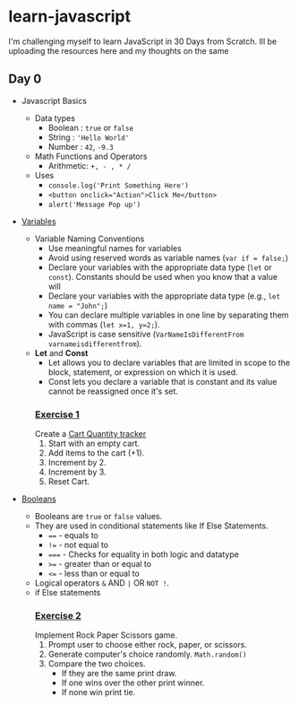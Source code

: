 # learn-javascript
I'm challenging myself to learn JavaScript in 30 Days from Scratch. Ill be uploading the resources here and my thoughts on the same
## Day 0
 - Javascript Basics
   - Data types
        - Boolean   : `true` or `false`
        - String    : `'Hello World'`
        - Number    : `42`, `-9.3`
   - Math Functions and Operators
        - Arithmetic: `+, - , * /`
   - Uses
        - `console.log('Print Something Here')`
        - `<button onclick="Action">Click Me</button>`
        - `alert('Message Pop up')`

 - [Variables](1-variables.html)
   - Variable Naming Conventions
        - Use meaningful names for variables
        - Avoid using reserved words as variable names (`var if = false;`)
        - Declare your variables with the appropriate data type (`let` or `const`). Constants should be used when you know that a value will
        - Declare your variables with the appropriate data type (e.g., `let name = "John";`)
        - You can declare multiple variables in one line by separating them with commas (`let x=1, y=2;`).
        - JavaScript is case sensitive (`VarNameIsDifferentFrom varnameisdifferentfrom`).
    - **Let** and **Const**
        - Let allows you to declare variables that are limited in scope to the block, statement, or expression on which it is used.
        - Const lets you declare a variable that is constant and its value cannot be reassigned once it's set.
        ### [Exercise 1](1-cart.html)
        Create a [Cart Quantity tracker](https://supersimple.dev/projects/variables/)
        1. Start with an empty cart.
        2. Add items to the cart (+1).
        3. Increment by 2.
        4. Increment by 3.
        5. Reset Cart.
- [Booleans](2-booleans.html)
   - Booleans are `true` or  `false` values.
   - They are used in conditional statements like If Else Statements.
     - `==` - equals to
     - `!=` - not equal to
     - `===` - Checks for equality in both logic and datatype
     - `>=` - greater than or equal to
     - `<=` - less than or equal to
   - Logical operators `&` AND `|` OR `NOT !`.
   - if Else statements
     ### [Exercise 2](2-rock-paper-scissors.html)
     Implement Rock Paper Scissors game.
     1. Prompt user to choose either rock, paper, or scissors.
     2. Generate computer's choice randomly. `Math.random()`
     3. Compare the two choices.
        - If they are the same print draw.
        - If one wins over the other print winner.
        - If none win print tie.
